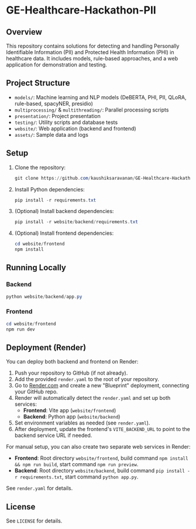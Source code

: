 # GE-Healthcare-Hackathon-PII

## Overview
This repository contains solutions for detecting and handling Personally Identifiable Information (PII) and Protected Health Information (PHI) in healthcare data. It includes models, rule-based approaches, and a web application for demonstration and testing.

## Project Structure
- `models/`: Machine learning and NLP models (DeBERTA, PHI, PII, QLoRA, rule-based, spacyNER, presidio)
- `multiprocessing/` & `multithreading/`: Parallel processing scripts
- `presentation/`: Project presentation
- `testing/`: Utility scripts and database tests
- `website/`: Web application (backend and frontend)
- `assets/`: Sample data and logs

## Setup
1. Clone the repository:
   ```powershell
   git clone https://github.com/kaushiksaravanan/GE-Healthcare-Hackathon-PII.git
   ```
2. Install Python dependencies:
   ```powershell
   pip install -r requirements.txt
   ```
3. (Optional) Install backend dependencies:
   ```powershell
   pip install -r website/backend/requirements.txt
   ```
4. (Optional) Install frontend dependencies:
   ```powershell
   cd website/frontend
   npm install
   ```

## Running Locally
### Backend
```powershell
python website/backend/app.py
```

### Frontend
```powershell
cd website/frontend
npm run dev
```


## Deployment (Render)
You can deploy both backend and frontend on Render:

1. Push your repository to GitHub (if not already).
2. Add the provided `render.yaml` to the root of your repository.
3. Go to [Render.com](https://render.com) and create a new "Blueprint" deployment, connecting your GitHub repo.
4. Render will automatically detect the `render.yaml` and set up both services:
   - **Frontend**: Vite app (`website/frontend`)
   - **Backend**: Python app (`website/backend`)
5. Set environment variables as needed (see `render.yaml`).
6. After deployment, update the frontend's `VITE_BACKEND_URL` to point to the backend service URL if needed.

For manual setup, you can also create two separate web services in Render:
- **Frontend**: Root directory `website/frontend`, build command `npm install && npm run build`, start command `npm run preview`.
- **Backend**: Root directory `website/backend`, build command `pip install -r requirements.txt`, start command `python app.py`.

See `render.yaml` for details.

## License
See `LICENSE` for details.